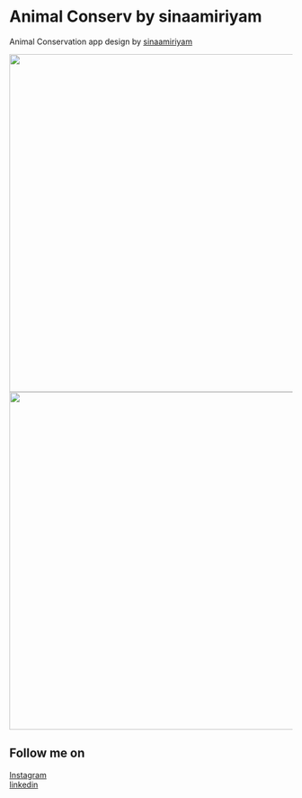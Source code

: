 # Animal Conserv by sinaamiriyam

Animal Conservation app design by [sinaamiriyam](https://www.instagram.com/sinaamiriam/)

<img src= "https://user-images.githubusercontent.com/24708307/114258177-f5cc3880-99ee-11eb-8a3f-153fe3729449.jpg" width =600>

<img src= "https://user-images.githubusercontent.com/24708307/114258259-928ed600-99ef-11eb-8ea6-ae899e47ab5a.gif" width =600>

## Follow me on 
[Instagram](https://www.instagram.com/muhibush/)
<br>
[linkedin](https://www.linkedin.com/in/muhibush/) 
